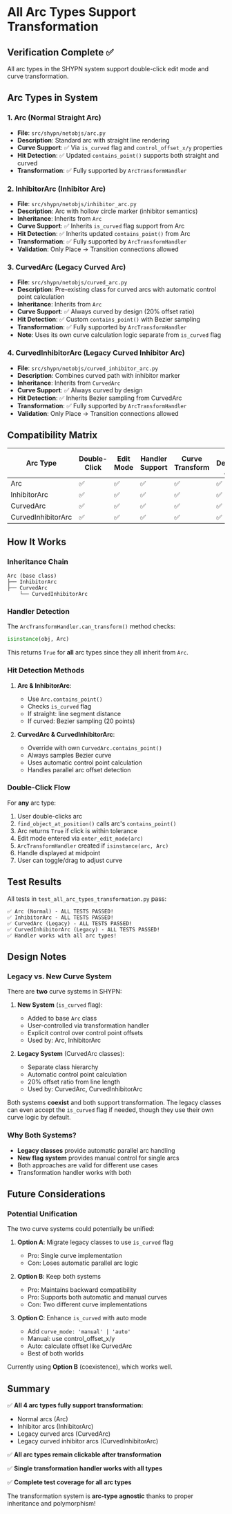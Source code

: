 # All Arc Types Support Transformation

## Verification Complete ✅

All arc types in the SHYPN system support double-click edit mode and curve transformation.

## Arc Types in System

### 1. **Arc** (Normal Straight Arc)
- **File**: `src/shypn/netobjs/arc.py`
- **Description**: Standard arc with straight line rendering
- **Curve Support**: ✅ Via `is_curved` flag and `control_offset_x/y` properties
- **Hit Detection**: ✅ Updated `contains_point()` supports both straight and curved
- **Transformation**: ✅ Fully supported by `ArcTransformHandler`

### 2. **InhibitorArc** (Inhibitor Arc)
- **File**: `src/shypn/netobjs/inhibitor_arc.py`
- **Description**: Arc with hollow circle marker (inhibitor semantics)
- **Inheritance**: Inherits from `Arc`
- **Curve Support**: ✅ Inherits `is_curved` flag support from Arc
- **Hit Detection**: ✅ Inherits updated `contains_point()` from Arc
- **Transformation**: ✅ Fully supported by `ArcTransformHandler`
- **Validation**: Only Place → Transition connections allowed

### 3. **CurvedArc** (Legacy Curved Arc)
- **File**: `src/shypn/netobjs/curved_arc.py`
- **Description**: Pre-existing class for curved arcs with automatic control point calculation
- **Inheritance**: Inherits from `Arc`
- **Curve Support**: ✅ Always curved by design (20% offset ratio)
- **Hit Detection**: ✅ Custom `contains_point()` with Bezier sampling
- **Transformation**: ✅ Fully supported by `ArcTransformHandler`
- **Note**: Uses its own curve calculation logic separate from `is_curved` flag

### 4. **CurvedInhibitorArc** (Legacy Curved Inhibitor Arc)
- **File**: `src/shypn/netobjs/curved_inhibitor_arc.py`
- **Description**: Combines curved path with inhibitor marker
- **Inheritance**: Inherits from `CurvedArc`
- **Curve Support**: ✅ Always curved by design
- **Hit Detection**: ✅ Inherits Bezier sampling from CurvedArc
- **Transformation**: ✅ Fully supported by `ArcTransformHandler`
- **Validation**: Only Place → Transition connections allowed

## Compatibility Matrix

| Arc Type | Double-Click | Edit Mode | Handler Support | Curve Transform | Hit Detection After |
|----------|--------------|-----------|-----------------|-----------------|---------------------|
| Arc | ✅ | ✅ | ✅ | ✅ | ✅ |
| InhibitorArc | ✅ | ✅ | ✅ | ✅ | ✅ |
| CurvedArc | ✅ | ✅ | ✅ | ✅ | ✅ |
| CurvedInhibitorArc | ✅ | ✅ | ✅ | ✅ | ✅ |

## How It Works

### Inheritance Chain

```
Arc (base class)
├── InhibitorArc
├── CurvedArc
    └── CurvedInhibitorArc
```

### Handler Detection

The `ArcTransformHandler.can_transform()` method checks:
```python
isinstance(obj, Arc)
```

This returns `True` for **all** arc types since they all inherit from `Arc`.

### Hit Detection Methods

1. **Arc & InhibitorArc**: 
   - Use `Arc.contains_point()` 
   - Checks `is_curved` flag
   - If straight: line segment distance
   - If curved: Bezier sampling (20 points)

2. **CurvedArc & CurvedInhibitorArc**:
   - Override with own `CurvedArc.contains_point()`
   - Always samples Bezier curve
   - Uses automatic control point calculation
   - Handles parallel arc offset detection

### Double-Click Flow

For **any** arc type:

1. User double-clicks arc
2. `find_object_at_position()` calls arc's `contains_point()`
3. Arc returns `True` if click is within tolerance
4. Edit mode entered via `enter_edit_mode(arc)`
5. `ArcTransformHandler` created if `isinstance(arc, Arc)`
6. Handle displayed at midpoint
7. User can toggle/drag to adjust curve

## Test Results

All tests in `test_all_arc_types_transformation.py` pass:

```
✅ Arc (Normal) - ALL TESTS PASSED!
✅ InhibitorArc - ALL TESTS PASSED!
✅ CurvedArc (Legacy) - ALL TESTS PASSED!
✅ CurvedInhibitorArc (Legacy) - ALL TESTS PASSED!
✅ Handler works with all arc types!
```

## Design Notes

### Legacy vs. New Curve System

There are **two** curve systems in SHYPN:

1. **New System** (`is_curved` flag):
   - Added to base `Arc` class
   - User-controlled via transformation handler
   - Explicit control over control point offsets
   - Used by: Arc, InhibitorArc

2. **Legacy System** (CurvedArc classes):
   - Separate class hierarchy
   - Automatic control point calculation
   - 20% offset ratio from line length
   - Used by: CurvedArc, CurvedInhibitorArc

Both systems **coexist** and both support transformation. The legacy classes can even accept the `is_curved` flag if needed, though they use their own curve logic by default.

### Why Both Systems?

- **Legacy classes** provide automatic parallel arc handling
- **New flag system** provides manual control for single arcs
- Both approaches are valid for different use cases
- Transformation handler works with both

## Future Considerations

### Potential Unification

The two curve systems could potentially be unified:

1. **Option A**: Migrate legacy classes to use `is_curved` flag
   - Pro: Single curve implementation
   - Con: Loses automatic parallel arc logic

2. **Option B**: Keep both systems
   - Pro: Maintains backward compatibility
   - Pro: Supports both automatic and manual curves
   - Con: Two different curve implementations

3. **Option C**: Enhance `is_curved` with auto mode
   - Add `curve_mode: 'manual' | 'auto'`
   - Manual: use control_offset_x/y
   - Auto: calculate offset like CurvedArc
   - Best of both worlds

Currently using **Option B** (coexistence), which works well.

## Summary

✅ **All 4 arc types fully support transformation:**
- Normal arcs (Arc)
- Inhibitor arcs (InhibitorArc)  
- Legacy curved arcs (CurvedArc)
- Legacy curved inhibitor arcs (CurvedInhibitorArc)

✅ **All arc types remain clickable after transformation**

✅ **Single transformation handler works with all types**

✅ **Complete test coverage for all arc types**

The transformation system is **arc-type agnostic** thanks to proper inheritance and polymorphism!
